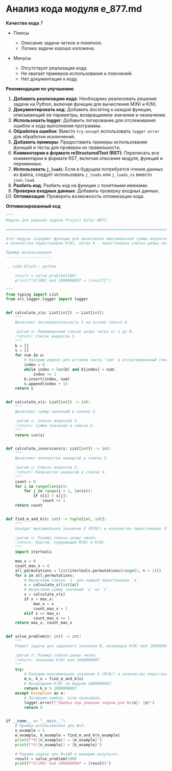 # Анализ кода модуля e_877.md

**Качество кода**
7
- Плюсы
    - Описание задачи четкое и понятное.
    - Логика задачи хорошо изложена.

- Минусы
    - Отсутствует реализация кода.
    - Не хватает примеров использования и пояснений.
    - Нет документации к коду.

**Рекомендации по улучшению**

1.  **Добавить реализацию кода**: Необходимо реализовать решение задачи на Python, включая функции для вычисления M(N) и K(N).
2.  **Документировать код**: Добавить docstring к каждой функции, описывающий ее параметры, возвращаемое значение и назначение.
3.  **Использовать logger**: Добавить логирование для отслеживания ошибок и хода выполнения программы.
4.  **Обработка ошибок**: Вместо `try-except` использовать `logger.error` для обработки исключений.
5.  **Добавить примеры**: Предоставить примеры использования функций и тесты для проверки их правильности.
6.  **Комментарии в формате reStructuredText (RST)**: Переписать все комментарии в формате RST, включая описание модуля, функций и переменных.
7.  **Использовать `j_loads`**:  Если в будущем потребуется чтение данных из файла, следует использовать `j_loads` или `j_loads_ns` вместо `json.load`.
8.  **Разбить код**: Разбить код на функции с понятными именами.
9.  **Проверка входных данных**: Добавить проверку входных данных.
10. **Оптимизация**: Проверить возможность оптимизации кода.

**Оптимизированный код**

```python
"""
Модуль для решения задачи Project Euler #877.

=========================================================================================

Этот модуль содержит функции для вычисления максимальной суммы индексов M(N)
и количества перестановок K(N), когда A - перестановка списка целых чисел от 1 до N.

Пример использования
--------------------

.. code-block:: python

    result = solve_problem(100)
    print(f"K(100) mod 1000000007 = {result}")

"""
from typing import List
from src.logger.logger import logger


def calculate_s(a: List[int]) -> List[int]:
    """
    Вычисляет последовательность S на основе списка A.

    :param a: Перемешанный список целых чисел от 1 до N.
    :return: Список индексов S.
    """
    b = []
    s = []
    for num in a:
        # Находим индекс для вставки числа `num` в отсортированный список `b`.
        index = 0
        while index < len(b) and b[index] < num:
            index += 1
        b.insert(index, num)
        s.append(index + 1)
    return s


def calculate_x(s: List[int]) -> int:
    """
    Вычисляет сумму значений в списке S.

    :param s: Список индексов S.
    :return: Сумма значений в списке S.
    """
    return sum(s)


def calculate_inversions(s: List[int]) -> int:
    """
    Вычисляет количество инверсий в списке S.

    :param s: Список индексов S.
    :return: Количество инверсий в списке S.
    """
    count = 0
    for i in range(len(s)):
        for j in range(i + 1, len(s)):
            if s[i] > s[j]:
                count += 1
    return count


def find_m_and_k(n: int) -> tuple[int, int]:
    """
    Находит максимальное значение X (M(N)) и количество перестановок (K(N)).

    :param n: Размер списка целых чисел.
    :return: Кортеж, содержащий M(N) и K(N).
    """
    import itertools

    max_x = 0
    count_max_x = 0
    all_permutations = list(itertools.permutations(range(1, n + 1)))
    for a in all_permutations:
        # Вычисляем список `s` для каждой перестановки `a`.
        s = calculate_s(list(a))
        # Вычисляем сумму значений `x` из `s`.
        x = calculate_x(s)
        if x > max_x:
            max_x = x
            count_max_x = 1
        elif x == max_x:
            count_max_x += 1
    return max_x, count_max_x


def solve_problem(n: int) -> int:
    """
    Решает задачу для заданного значения N, возвращая K(N) mod 1000000007.

    :param n: Размер списка целых чисел.
    :return: Значение K(N) mod 1000000007.
    """
    try:
        # Находим максимальное значение X (M(N)) и количество перестановок (K(N)).
        m_n, k_n = find_m_and_k(n)
        # Возвращаем K(N) по модулю 1000000007.
        return k_n % 1000000007
    except Exception as e:
        # Логируем ошибку, если произошла.
        logger.error(f"Ошибка при решении задачи для N={n}: {e}")
        return 0


if __name__ == "__main__":
    # Пример использования для N=5.
    n_example = 5
    m_example, k_example = find_m_and_k(n_example)
    print(f"M({n_example}) = {m_example}")
    print(f"K({n_example}) = {k_example}")

    # Решаем задачу для N=100 и выводим результат.
    result = solve_problem(100)
    print(f"K(100) mod 1000000007 = {result}")
```